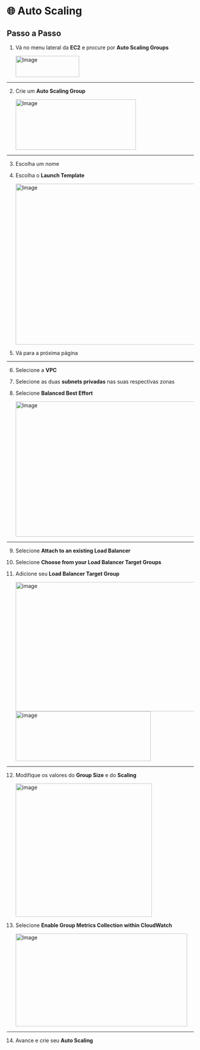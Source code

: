 # 🌐 Auto Scaling

## Passo a Passo

1. Vá no menu lateral da **EC2** e procure por **Auto Scaling Groups**

    <img width="171" height="57" alt="Image" src="https://github.com/user-attachments/assets/f69b1ae6-d721-4a96-86cf-513519e345f4" />


---

2. Crie um **Auto Scaling Group**

    <img width="324" height="136" alt="Image" src="https://github.com/user-attachments/assets/69a5b375-1640-4856-8495-025deaf09588" />


---

3. Escolha um nome

4. Escolha o **Launch Template**

    <img width="488" height="433" alt="Image" src="https://github.com/user-attachments/assets/a3c1657e-a385-4155-95a8-00d84d8c5920" />

5. Vá para a próxima página  

---

6. Selecione a **VPC**

7. Selecione as duas **subnets privadas** nas suas respectivas zonas

8. Selecione **Balanced Best Effort**  

   <img width="542" height="364" alt="Image" src="https://github.com/user-attachments/assets/ad41b302-a5de-43a8-b564-b234464f97a9" />
---

9. Selecione **Attach to an existing Load Balancer**

10. Selecione **Choose from your Load Balancer Target Groups**

11. Adicione seu **Load Balancer Target Group**

    <img width="1037" height="348" alt="image" src="https://github.com/user-attachments/assets/0bd04171-6109-4900-8268-37e8db9e6805" />

    <img width="364" height="134" alt="image" src="https://github.com/user-attachments/assets/25fd8ed1-f6ec-4490-9173-37d1ae3ea66c" />


---

12. Modifique os valores do **Group Size** e do **Scaling**

    <img width="367" height="359" alt="image" src="https://github.com/user-attachments/assets/667de4a4-2490-46e8-81e8-806ee5ce970d" />

14. Selecione **Enable Group Metrics Collection within CloudWatch**  

    <img width="462" height="250" alt="Image" src="https://github.com/user-attachments/assets/21b22ae4-00b5-457a-9d78-586b48c8aa54" />

---

14. Avance e crie seu **Auto Scaling**
